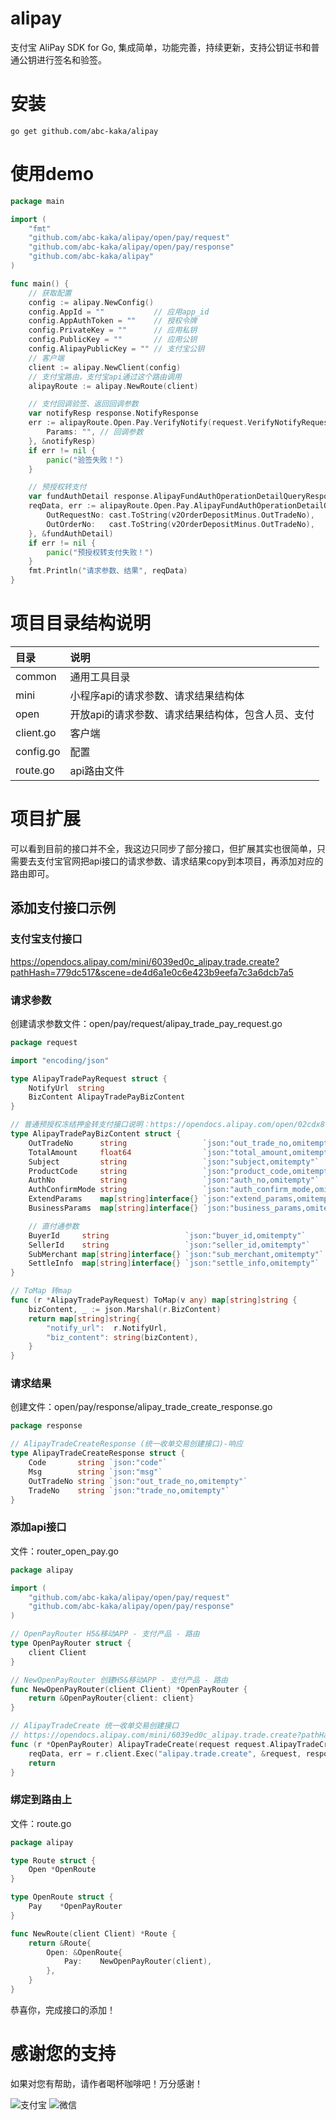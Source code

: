 # alipay
支付宝 AliPay SDK for Go, 集成简单，功能完善，持续更新，支持公钥证书和普通公钥进行签名和验签。

# 安装
```
go get github.com/abc-kaka/alipay
```
# 使用demo

```go
package main

import (
	"fmt"
	"github.com/abc-kaka/alipay/open/pay/request"
	"github.com/abc-kaka/alipay/open/pay/response"
	"github.com/abc-kaka/alipay"
)

func main() {
	// 获取配置
	config := alipay.NewConfig()
	config.AppId = ""           // 应用app_id
	config.AppAuthToken = ""    // 授权令牌
	config.PrivateKey = ""      // 应用私钥
	config.PublicKey = ""       // 应用公钥
	config.AlipayPublicKey = "" // 支付宝公钥
	// 客户端
	client := alipay.NewClient(config)
	// 支付宝路由，支付宝api通过这个路由调用
	alipayRoute := alipay.NewRoute(client)

	// 支付回调验签、返回回调参数
	var notifyResp response.NotifyResponse
	err := alipayRoute.Open.Pay.VerifyNotify(request.VerifyNotifyRequest{
		Params: "", // 回调参数
	}, &notifyResp)
	if err != nil {
		panic("验签失败！")
	}

	// 预授权转支付
	var fundAuthDetail response.AlipayFundAuthOperationDetailQueryResponse
	reqData, err := alipayRoute.Open.Pay.AlipayFundAuthOperationDetailQuery(request.AlipayFundAuthOperationDetailQueryRequest{
		OutRequestNo: cast.ToString(v2OrderDepositMinus.OutTradeNo),
		OutOrderNo:   cast.ToString(v2OrderDepositMinus.OutTradeNo),
	}, &fundAuthDetail)
	if err != nil {
		panic("预授权转支付失败！")
	}
	fmt.Println("请求参数、结果", reqData)
}
```

# 项目目录结构说明
| 目录 | 说明 |
|:-------|:------|
|common|通用工具目录|
|mini|小程序api的请求参数、请求结果结构体|
|open|开放api的请求参数、请求结果结构体，包含人员、支付|
|client.go|客户端|
|config.go|配置|
|route.go|api路由文件|
# 项目扩展
可以看到目前的接口并不全，我这边只同步了部分接口，但扩展其实也很简单，只需要去支付宝官网把api接口的请求参数、请求结果copy到本项目，再添加对应的路由即可。
## 添加支付接口示例
### 支付宝支付接口
https://opendocs.alipay.com/mini/6039ed0c_alipay.trade.create?pathHash=779dc517&scene=de4d6a1e0c6e423b9eefa7c3a6dcb7a5
### 请求参数
创建请求参数文件：open/pay/request/alipay_trade_pay_request.go
```go
package request

import "encoding/json"

type AlipayTradePayRequest struct {
	NotifyUrl  string
	BizContent AlipayTradePayBizContent
}

// 普通预授权冻结押金转支付接口说明：https://opendocs.alipay.com/open/02cdx8?scene=34&pathHash=dd2813f3
type AlipayTradePayBizContent struct {
	OutTradeNo      string                 `json:"out_trade_no,omitempty"`
	TotalAmount     float64                `json:"total_amount,omitempty"`
	Subject         string                 `json:"subject,omitempty"`
	ProductCode     string                 `json:"product_code,omitempty"`
	AuthNo          string                 `json:"auth_no,omitempty"`
	AuthConfirmMode string                 `json:"auth_confirm_mode,omitempty"`
	ExtendParams    map[string]interface{} `json:"extend_params,omitempty"`
	BusinessParams  map[string]interface{} `json:"business_params,omitempty"`

	// 直付通参数
	BuyerId     string                 `json:"buyer_id,omitempty"`     // 用户支付宝uid
	SellerId    string                 `json:"seller_id,omitempty"`    // 卖家支付宝uid
	SubMerchant map[string]interface{} `json:"sub_merchant,omitempty"` // 二级商户信息
	SettleInfo  map[string]interface{} `json:"settle_info,omitempty"`  // 结算详细信息
}

// ToMap 转map
func (r *AlipayTradePayRequest) ToMap(v any) map[string]string {
	bizContent, _ := json.Marshal(r.BizContent)
	return map[string]string{
		"notify_url":  r.NotifyUrl,
		"biz_content": string(bizContent),
	}
}
```
### 请求结果
创建文件：open/pay/response/alipay_trade_create_response.go
```go
package response

// AlipayTradeCreateResponse (统一收单交易创建接口)-响应
type AlipayTradeCreateResponse struct {
	Code       string `json:"code"`
	Msg        string `json:"msg"`
	OutTradeNo string `json:"out_trade_no,omitempty"`
	TradeNo    string `json:"trade_no,omitempty"`
}
```
### 添加api接口
文件：router_open_pay.go
```go
package alipay

import (
	"github.com/abc-kaka/alipay/open/pay/request"
	"github.com/abc-kaka/alipay/open/pay/response"
)

// OpenPayRouter H5&移动APP - 支付产品 - 路由
type OpenPayRouter struct {
	client Client
}

// NewOpenPayRouter 创建H5&移动APP - 支付产品 - 路由
func NewOpenPayRouter(client Client) *OpenPayRouter {
	return &OpenPayRouter{client: client}
}

// AlipayTradeCreate 统一收单交易创建接口
// https://opendocs.alipay.com/mini/6039ed0c_alipay.trade.create?pathHash=779dc517&ref=api&scene=de4d6a1e0c6e423b9eefa7c3a6dcb7a5
func (r *OpenPayRouter) AlipayTradeCreate(request request.AlipayTradeCreateRequest, response *response.AlipayTradeCreateResponse) (reqData map[string]interface{}, err error) {
	reqData, err = r.client.Exec("alipay.trade.create", &request, response)
	return
}
```
### 绑定到路由上
文件：route.go
```go
package alipay

type Route struct {
	Open *OpenRoute
}

type OpenRoute struct {
	Pay    *OpenPayRouter
}

func NewRoute(client Client) *Route {
	return &Route{
		Open: &OpenRoute{
			Pay:    NewOpenPayRouter(client),
		},
	}
}	
```
恭喜你，完成接口的添加！
# 感谢您的支持
如果对您有帮助，请作者喝杯咖啡吧！万分感谢！

![支付宝](https://github.com/abc-kaka/source/blob/main/pay/alipay.jpg?raw=true)
![微信](https://github.com/abc-kaka/source/blob/main/pay/wechatpay.jpg?raw=true)
